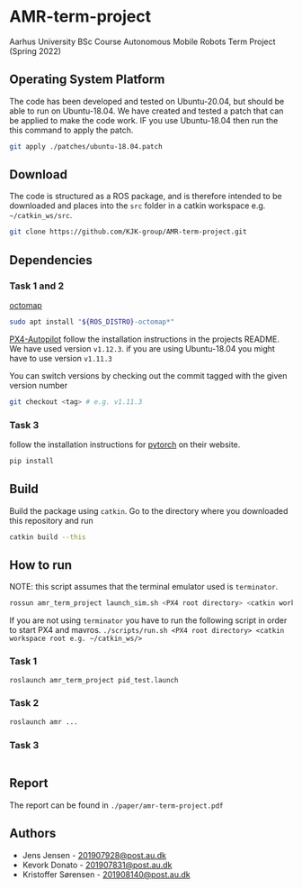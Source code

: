# AMR-term-project
Aarhus University BSc Course Autonomous Mobile Robots Term Project (Spring 2022)


## Operating System Platform

The code has been developed and tested on Ubuntu-20.04, but should be able to run on Ubuntu-18.04. We 
have created and tested a patch that can be applied to make the code work.
IF you use Ubuntu-18.04 then run the this command to apply the patch.

```sh
git apply ./patches/ubuntu-18.04.patch
```

## Download

The code is structured as a ROS package, and is therefore intended to be downloaded and places into the
`src` folder in a catkin workspace e.g. `~/catkin_ws/src`.

```sh
git clone https://github.com/KJK-group/AMR-term-project.git 
```
 
## Dependencies

### Task 1 and 2

[octomap](https://github.com/OctoMap/octomap)

```sh
sudo apt install "${ROS_DISTRO}-octomap*"
```
[PX4-Autopilot](https://github.com/PX4/PX4-Autopilot/tree/46c9d1e2885eca6e3ea095afcfb6a6583260fd95) follow the installation instructions
in the projects README. We have used version `v1.12.3`. 
if you are using Ubuntu-18.04 you might have to use version `v1.11.3`

You can switch versions by checking out the commit tagged with the given version number
```sh
git checkout <tag> # e.g. v1.11.3
```

### Task 3

follow the installation instructions for [pytorch](https://pytorch.org/) on their website.

```sh
pip install 
```

## Build
Build the package using `catkin`. Go to the directory where you downloaded this repository and run
```sh
catkin build --this
```

## How to run

 

NOTE: this script assumes that the terminal emulator used is `terminator`.
```sh
rossun amr_term_project launch_sim.sh <PX4 root directory> <catkin workspace root e.g. ~/catkin_ws/> 
```

If you are not using `terminator` you have to run the following script in order to start PX4 and mavros.
`./scripts/run.sh <PX4 root directory> <catkin workspace root e.g. ~/catkin_ws/> `

### Task 1
```sh
roslaunch amr_term_project pid_test.launch
```

### Task 2
```sh
roslaunch amr ...
```

### Task 3
```sh

```

## Report
The report can be found in `./paper/amr-term-project.pdf`


## Authors

- Jens Jensen - 201907928@post.au.dk
- Kevork Donato - 201907831@post.au.dk
- Kristoffer Sørensen - 201908140@post.au.dk
